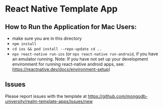 # React Native Template App

## How to Run the Application for Mac Users:
- make sure you are in this directory
- `npm install`
- `cd ios && pod install --repo-update cd ..`
- `npx react-native run-ios` (or `npx react-native run-android`, if you have an emulator running. Note: If you have not set up your development environment for running react-native android apps, see: https://reactnative.dev/docs/environment-setup)

## Issues

Please report issues with the template at https://github.com/mongodb-university/realm-template-apps/issues/new
